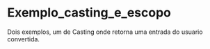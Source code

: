 # Exemplo_casting_e_escopo
Dois exemplos, um de Casting onde retorna uma entrada do usuario convertida.

